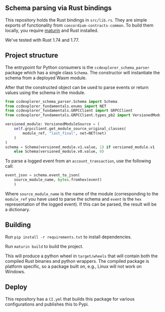 ## Schema parsing via Rust bindings

This repository holds the Rust bindings in `src/lib.rs`. They are simple exports of functionality
from `concordium-contracts-common`. To build them locally, you require [maturin](https://github.com/PyO3/maturin) and Rust installed.

We've tested with Rust 1.74 and 1.77.

## Project structure

The entrypoint for Python consumers is the `ccdexplorer_schema_parser` package which has a
single class `Schema`. The constructor will instantiate the schema from a
deployed Wasm module.

After that the constructed object can be used to parse events or return values
using the schema in the module.


```python
from ccdexplorer_schema_parser.Schema import Schema
from ccdexplorer_fundamentals.enums import NET
from ccdexplorer_fundamentals.GRPCClient import GRPCClient
from ccdexplorer_fundamentals.GRPCClient.types_pb2 import VersionedModuleSource

versioned_module: VersionedModuleSource = (
    self.grpcclient.get_module_source_original_classes(
        module_ref, "last_final", net=NET(net)
    )
)
schema = Schema(versioned_module.v1.value, 1) if versioned_module.v1
    else Schema(versioned_module.v0.value, 0)
```

To parse a logged event from an `account_transaction`, use the following call:
```python
event_json = schema.event_to_json(
    source_module_name, bytes.fromhex(event)
    )
```
Where `source_module_name` is the name of the module (corresponding to the `module_ref` you have used to parse the schema and `event` is the `hex` representation of the logged event).
If this can be parsed, the result will be a dictionary.

## Building

Run `pip install -r requirements.txt` to install dependencies.

Run `maturin build` to build the project.

This will produce a python wheel in `target/wheels` that will contain both the
compiled Rust binaries and python wrappers. The compiled package is platform
specific, so a package built on, e.g., Linux will not work on Windows.

## Deploy
This repository has a `CI.yml` that builds this package for various configurations and publishes this to Pypi.
